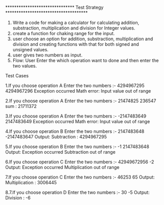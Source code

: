 
*******************************          Test Strategy           *************************************

1. Write a code for making a calculator for calculating addition, substraction, multiplication and division for Integer values.
2. create a function for chaking range for the input.
3. user choose an option for addition, substraction, multiplication and division and creating functions with that for both signed and  
   unsigned values.
4. user gives two numbers as input.
5. Flow: User Enter the which operation want to done and then enter the two values.

Test Cases

1.If you choose operation A
 Enter the two numbers :- 
 4294967295
 4294967296
 Exception occurred
 Math error: Input value out of range 

2.If you choose operation A
  Enter the two numbers :- 
  21474825
  236547
  sum : 21711372

3.If you choose operation A
  Enter the two numbers :- 
  -2147483649
  2147483649
  Exception occurred
  Math error: Input value out of range

4.If you choose operation B
  Enter the two numbers :- 
  2147483648
  -2147483647
 Output: Subtraction : 4294967295

5.If you choose operation B
 Enter the two numbers :- 
 -1
 2147483648 
 Output: Exception occurred Subtraction out of range

6.If you choose operation C
  Enter the two numbers :- 
  42949672956
  -2 
  Output: Exception occurred Multiplication out of range

7.If you choose operation C
  Enter the two numbers :- 
  46253
  65 
  Output: Multiplication : 3006445

8.7.If you choose operation D 
   Enter the two numbers :- 
   30
  -5
   Output: Division : -6